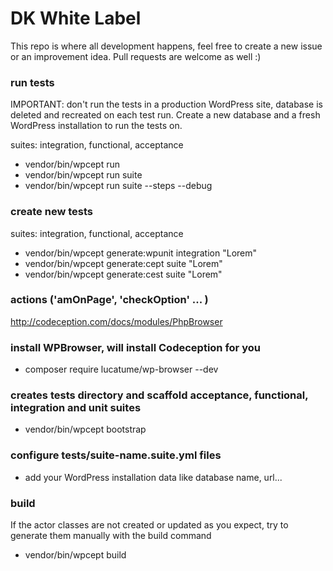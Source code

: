 # DK White Label
This repo is where all development happens, feel free to create a new issue or an improvement idea. Pull requests are welcome as well :)

### run tests
IMPORTANT: don't run the tests in a production WordPress site, database is deleted and recreated on each test run.
Create a new database and a fresh WordPress installation to run the tests on.

suites: integration, functional, acceptance
* vendor/bin/wpcept run
* vendor/bin/wpcept run suite
* vendor/bin/wpcept run suite --steps --debug

### create new tests
suites: integration, functional, acceptance
* vendor/bin/wpcept generate:wpunit integration "Lorem"
* vendor/bin/wpcept generate:cept suite "Lorem"
* vendor/bin/wpcept generate:cest suite "Lorem"

### actions ('amOnPage', 'checkOption' ... )
http://codeception.com/docs/modules/PhpBrowser

### install WPBrowser, will install Codeception for you
* composer require lucatume/wp-browser --dev

### creates tests directory and scaffold acceptance, functional, integration and unit suites
* vendor/bin/wpcept bootstrap

### configure tests/suite-name.suite.yml files
* add your WordPress installation data like database name, url...

### build
If the actor classes are not created or updated as you expect, try to generate them manually with the build command
* vendor/bin/wpcept build
